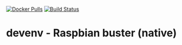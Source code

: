 [![Docker Pulls](https://img.shields.io/docker/pulls/nugulinux/devenv.svg)](https://hub.docker.com/r/nugulinux/devenv/) [![Build Status](https://github.com/nugulinux/docker-devenv/workflows/Docker%20publish%20-%20rpi_buster_native/badge.svg)](https://github.com/nugulinux/docker-devenv/actions?query=workflow%3A%22Docker+publish+-+rpi_buster_native%22)

# devenv - Raspbian buster (native)
